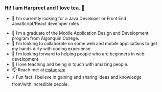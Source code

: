### Hi! I am Harpreet and I love tea. 👋





 * 🔭 I’m currently looking for a Java Developer or Front End JavaScript/React developer roles
- 🌱 I’m a graduate of the Mobile Application Design and Development program from Algonquin College.
- 👯 I’m looking to collaborate on some web and mobile applications to get my hands dirty with coding experience.
- 🤔 I’m looking forward to helping people who are beginners in web development.
- 💬 I love teaching and being in touch with amazing people.
- 📫 Reach me: at [instagram](https://www.instagram.com/harpreet.kaur_dhaliwal/)
- ⚡ Fun fact: I believe in gaining and sharing ideas and knowledge from/with incredible people. 

